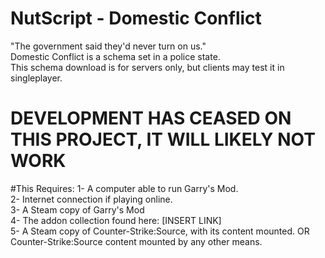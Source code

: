 # NutScript - Domestic Conflict
"The government said they'd never turn on us."
<br>Domestic Conflict is a schema set in a police state.
<br>This schema download is for servers only, but clients may test it in singleplayer.

# DEVELOPMENT HAS CEASED ON THIS PROJECT, IT WILL LIKELY NOT WORK

#This Requires:
1- A computer able to run Garry's Mod.
<br>2- Internet connection if playing online.
<br>3- A Steam copy of Garry's Mod
<br>4- The addon collection found here: [INSERT LINK]
<br>5- A Steam copy of Counter-Strike:Source, with its content mounted. OR Counter-Strike:Source content mounted by any other means.
